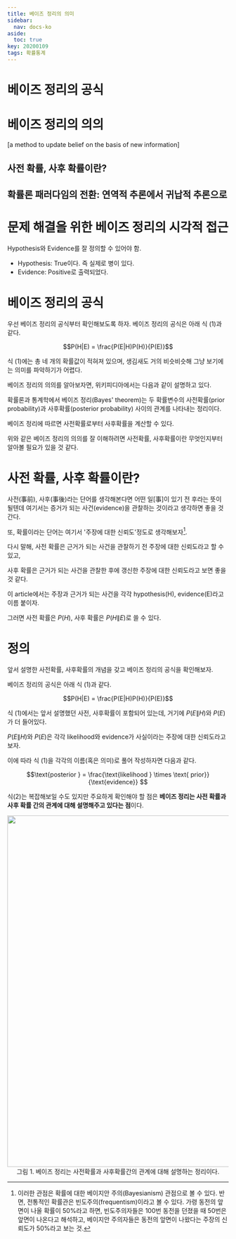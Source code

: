 ```yaml
---
title: 베이즈 정리의 의미
sidebar:
  nav: docs-ko
aside:
  toc: true
key: 20200109
tags: 확률통계
---
```


# 베이즈 정리의 공식

# 베이즈 정리의 의의

[a method to update belief on the basis of new information]

## 사전 확률, 사후 확률이란?

## 확률론 패러다임의 전환: 연역적 추론에서 귀납적 추론으로


# 문제 해결을 위한 베이즈 정리의 시각적 접근

Hypothesis와 Evidence를 잘 정의할 수 있어야 함.

* Hypothesis: True이다. 즉 실제로 병이 있다.
* Evidence: Positive로 출력되었다.

 





























# 베이즈 정리의 공식

우선 베이즈 정리의 공식부터 확인해보도록 하자. 베이즈 정리의 공식은 아래 식 (1)과 같다.

$$P(H|E) = \frac{P(E|H)P(H)}{P(E)}$$

식 (1)에는 총 네 개의 확률값이 적혀져 있으며, 생김새도 거의 비슷비슷해 그냥 보기에는 의미를 파악하기가 어렵다.

베이즈 정리의 의의를 알아보자면, 위키피디아에서는 다음과 같이 설명하고 있다.

확률론과 통계학에서 베이즈 정리(Bayes' theorem)는 두 확률변수의 사전확률(prior probability)과 사후확률(posterior probability) 사이의 관계를 나타내는 정리이다.

베이즈 정리에 따르면 사전확률로부터 사후확률을 계산할 수 있다.


위와 같은 베이즈 정리의 의의를 잘 이해하려면 사전확률, 사후확률이란 무엇인지부터 알아볼 필요가 있을 것 같다.

# 사전 확률, 사후 확률이란?

사전(事前), 사후(事後)라는 단어를 생각해본다면 어떤 일[事]이 있기 전 후라는 뜻이 될텐데 여기서는 증거가 되는 사건(evidence)을 관찰하는 것이라고 생각하면 좋을 것 간다.

또, 확률이라는 단어는 여기서 '주장에 대한 신뢰도'정도로 생각해보자[^1].

[^1]: 이러한 관점은 확률에 대한 베이지안 주의(Bayesianism) 관점으로 볼 수 있다. 반면, 전통적인 확률관은 빈도주의(frequentism)이라고 볼 수 있다. 가령 동전의 앞면이 나올 확률이 50%라고 하면, 빈도주의자들은 100번 동전을 던졌을 때 50번은 앞면이 나온다고 해석하고, 베이지안 주의자들은 동전의 앞면이 나왔다는 주장의 신뢰도가 50%라고 보는 것.

다시 말해, 사전 확률은 근거가 되는 사건을 관찰하기 전 주장에 대한 신뢰도라고 할 수 있고, 

사후 확률은 근거가 되는 사건을 관찰한 후에 갱신한 주장에 대한 신뢰도라고 보면 좋을 것 같다.


이 article에서는 주장과 근거가 되는 사건을 각각 hypothesis(H), evidence(E)라고 이름 붙이자.

그러면 사전 확률은 $P(H)$, 사후 확률은 $P(H\|E)$로 쓸 수 있다.


# 정의

앞서 설명한 사전확률, 사후확률의 개념을 갖고 베이즈 정리의 공식을 확인해보자.

베이즈 정리의 공식은 아래 식 (1)과 같다.

$$P(H|E) = \frac{P(E|H)P(H)}{P(E)}$$

식 (1)에서는 앞서 설명했던 사전, 사후확률이 포함되어 있는데, 거기에 $P(E\|H)$와 $P(E)$가 더 들어있다.

$P(E\|H)$와 $P(E)$은 각각 likelihood와 evidence가 사실이라는 주장에 대한 신뢰도라고 보자.


이에 따라 식 (1)을 각각의 이름(혹은 의미)로 풀어 작성하자면 다음과 같다.

$$\text{posterior } = \frac{\text{likelihood } \times \text{ prior}}{\text{evidence}} $$


식(2)는 복잡해보일 수도 있지만 주요하게 확인해야 할 점은 **베이즈 정리는 사전 확률과 사후 확률 간의 관계에 대해 설명해주고 있다는 점**이다.

<p align="center">
  <img width="800" src="https://raw.githubusercontent.com/angeloyeo/angeloyeo.github.io/master/pics/2020-01-09-Bayes_rule/pic1.png"> <br>
  그림 1. 베이즈 정리는 사전확률과 사후확률간의 관계에 대해 설명하는 정리이다.
</p>
